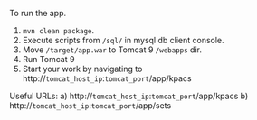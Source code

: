 To run the app.
  1. `mvn clean package`.
  2. Execute scripts from `/sql/` in mysql db client console.
  3. Move `/target/app.war` to Tomcat 9 `/webapps` dir.
  4. Run Tomcat 9
  5. Start your work by navigating to http://`tomcat_host_ip`:`tomcat_port`/app/kpacs
  
Useful URLs:
  a) http://`tomcat_host_ip`:`tomcat_port`/app/kpacs
  b) http://`tomcat_host_ip`:`tomcat_port`/app/sets
